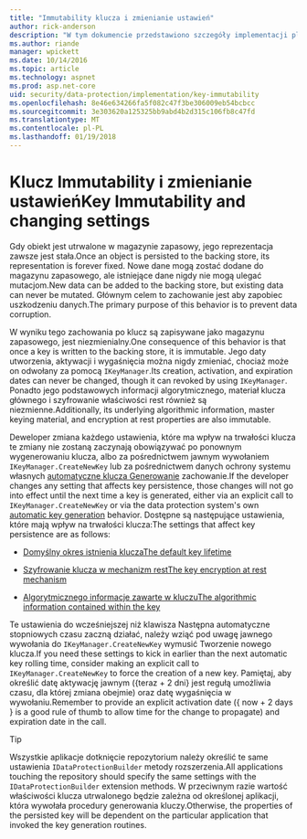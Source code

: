 ```yaml
---
title: "Immutability klucza i zmienianie ustawień"
author: rick-anderson
description: "W tym dokumencie przedstawiono szczegóły implementacji platformy ASP.NET Core danych ochrony klucza immutability interfejsów API."
ms.author: riande
manager: wpickett
ms.date: 10/14/2016
ms.topic: article
ms.technology: aspnet
ms.prod: asp.net-core
uid: security/data-protection/implementation/key-immutability
ms.openlocfilehash: 8e46e634266fa5f082c47f3be306009eb54bcbcc
ms.sourcegitcommit: 3e303620a125325bb9abd4b2d315c106fb8c47fd
ms.translationtype: MT
ms.contentlocale: pl-PL
ms.lasthandoff: 01/19/2018
---
```

# <a name="key-immutability-and-changing-settings"></a><span data-ttu-id="805c5-103">Klucz Immutability i zmienianie ustawień</span><span class="sxs-lookup"><span data-stu-id="805c5-103">Key Immutability and changing settings</span></span>

<span data-ttu-id="805c5-104">Gdy obiekt jest utrwalone w magazynie zapasowy, jego reprezentacja zawsze jest stała.</span><span class="sxs-lookup"><span data-stu-id="805c5-104">Once an object is persisted to the backing store, its representation is forever fixed.</span></span> <span data-ttu-id="805c5-105">Nowe dane mogą zostać dodane do magazynu zapasowego, ale istniejące dane nigdy nie mogą ulegać mutacjom.</span><span class="sxs-lookup"><span data-stu-id="805c5-105">New data can be added to the backing store, but existing data can never be mutated.</span></span> <span data-ttu-id="805c5-106">Głównym celem to zachowanie jest aby zapobiec uszkodzeniu danych.</span><span class="sxs-lookup"><span data-stu-id="805c5-106">The primary purpose of this behavior is to prevent data corruption.</span></span>

<span data-ttu-id="805c5-107">W wyniku tego zachowania po klucz są zapisywane jako magazynu zapasowego, jest niezmienialny.</span><span class="sxs-lookup"><span data-stu-id="805c5-107">One consequence of this behavior is that once a key is written to the backing store, it is immutable.</span></span> <span data-ttu-id="805c5-108">Jego daty utworzenia, aktywacji i wygaśnięcia można nigdy zmieniać, chociaż może on odwołany za pomocą `IKeyManager`.</span><span class="sxs-lookup"><span data-stu-id="805c5-108">Its creation, activation, and expiration dates can never be changed, though it can revoked by using `IKeyManager`.</span></span> <span data-ttu-id="805c5-109">Ponadto jego podstawowych informacji algorytmicznego, materiał klucza głównego i szyfrowanie właściwości rest również są niezmienne.</span><span class="sxs-lookup"><span data-stu-id="805c5-109">Additionally, its underlying algorithmic information, master keying material, and encryption at rest properties are also immutable.</span></span>

<span data-ttu-id="805c5-110">Deweloper zmiana każdego ustawienia, które ma wpływ na trwałości klucza te zmiany nie zostaną zaczynają obowiązywać po ponownym wygenerowaniu klucza, albo za pośrednictwem jawnym wywołaniem `IKeyManager.CreateNewKey` lub za pośrednictwem danych ochrony systemu własnych [automatyczne klucza Generowanie](key-management.md#data-protection-implementation-key-management) zachowanie.</span><span class="sxs-lookup"><span data-stu-id="805c5-110">If the developer changes any setting that affects key persistence, those changes will not go into effect until the next time a key is generated, either via an explicit call to `IKeyManager.CreateNewKey` or via the data protection system's own [automatic key generation](key-management.md#data-protection-implementation-key-management) behavior.</span></span> <span data-ttu-id="805c5-111">Dostępne są następujące ustawienia, które mają wpływ na trwałości klucza:</span><span class="sxs-lookup"><span data-stu-id="805c5-111">The settings that affect key persistence are as follows:</span></span>

* [<span data-ttu-id="805c5-112">Domyślny okres istnienia klucza</span><span class="sxs-lookup"><span data-stu-id="805c5-112">The default key lifetime</span></span>](key-management.md#data-protection-implementation-key-management)

* [<span data-ttu-id="805c5-113">Szyfrowanie klucza w mechanizm rest</span><span class="sxs-lookup"><span data-stu-id="805c5-113">The key encryption at rest mechanism</span></span>](key-encryption-at-rest.md#data-protection-implementation-key-encryption-at-rest)

* [<span data-ttu-id="805c5-114">Algorytmicznego informacje zawarte w kluczu</span><span class="sxs-lookup"><span data-stu-id="805c5-114">The algorithmic information contained within the key</span></span>](xref:security/data-protection/configuration/overview#changing-algorithms-with-usecryptographicalgorithms)

<span data-ttu-id="805c5-115">Te ustawienia do wcześniejszej niż klawisza Następna automatyczne stopniowych czasu zaczną działać, należy wziąć pod uwagę jawnego wywołania do `IKeyManager.CreateNewKey` wymusić Tworzenie nowego klucza.</span><span class="sxs-lookup"><span data-stu-id="805c5-115">If you need these settings to kick in earlier than the next automatic key rolling time, consider making an explicit call to `IKeyManager.CreateNewKey` to force the creation of a new key.</span></span> <span data-ttu-id="805c5-116">Pamiętaj, aby określić datę aktywację jawnym ({teraz + 2 dni} jest regułą umożliwia czasu, dla której zmiana obejmie) oraz datę wygaśnięcia w wywołaniu.</span><span class="sxs-lookup"><span data-stu-id="805c5-116">Remember to provide an explicit activation date ({ now + 2 days } is a good rule of thumb to allow time for the change to propagate) and expiration date in the call.</span></span>

>[!TIP]
> <span data-ttu-id="805c5-117">Wszystkie aplikacje dotknięcie repozytorium należy określić te same ustawienia `IDataProtectionBuilder` metody rozszerzenia.</span><span class="sxs-lookup"><span data-stu-id="805c5-117">All applications touching the repository should specify the same settings with the `IDataProtectionBuilder` extension methods.</span></span> <span data-ttu-id="805c5-118">W przeciwnym razie wartość właściwości klucza utrwalonego będzie zależna od określonej aplikacji, która wywołała procedury generowania kluczy.</span><span class="sxs-lookup"><span data-stu-id="805c5-118">Otherwise, the properties of the persisted key will be dependent on the particular application that invoked the key generation routines.</span></span>
